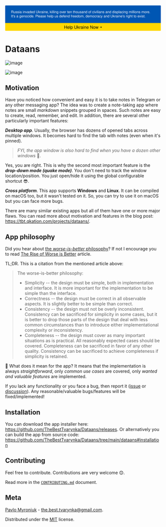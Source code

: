 [![Stand With Ukraine](https://raw.githubusercontent.com/vshymanskyy/StandWithUkraine/main/banner2-direct.svg)](https://stand-with-ukraine.pp.ua/)

# Dataans

![image](https://github.com/user-attachments/assets/496f924c-9d98-4d7a-9501-b86dab0cb3f5)

![image](https://github.com/user-attachments/assets/af88b3c9-2d3b-4afa-b349-bf3620144875)

## Motivation

Have you noticed how convenient and easy it is to take notes in Telegram or any other messaging app? The idea was to create a note-taking app where notes are small *markdown* snippets grouped in spaces. Such notes are easy to create, read, remember, and edit. In addition, there are several other particularly important features:

**_Desktop app_**. Usually, the browser has dozens of opened tabs across multiple windows. It becomes hard to find the tab with notes (even when it's pinned).

> _FYI, the app window is also hard to find when you have a dozen other windows_ :raised_eyebrow:.

Yes, you are right. This is why the second most important feature is the **_drop-down mode (quake mode)_**. You don't need to track the window location/position. You just open/hide it using the global configurable shortcut :sunglasses:.

**_Cross platform_**. This app supports **Windows** and **Linux**. It can be compiled on macOS too, but it wasn't tested on it. So, you can try to use it on macOS but you can face more bugs.

There are many similar existing apps but all of them have one or more major flaws. You can read more about motivation and features in the blog post: https://tbt.qkation.com/projects/dataans/.

## App philosophy

Did you hear about [the _worse-is-better_ philosophy](https://www.dreamsongs.com/RiseOfWorseIsBetter.html)? If not I encourage you to read [The Rise of Worse is Better](https://www.dreamsongs.com/RiseOfWorseIsBetter.html) article.

TL;DR. This is a citation from the mentioned article above:

> The worse-is-better philosophy:
>   - Simplicity -- the design must be simple, both in implementation and interface. It is more important for the implementation to be simple than the interface.
>   - Correctness -- the design must be correct in all observable aspects. It is slightly better to be simple than correct.
>   - Consistency -- the design must not be overly inconsistent. Consistency can be sacrificed for simplicity in some cases, but it is better to drop those parts of the design that deal with less common circumstances than to introduce either implementational complexity or inconsistency.
>   - Completeness -- the design must cover as many important situations as is practical. All reasonably expected cases should be covered. Completeness can be sacrificed in favor of any other quality. Consistency can be sacrificed to achieve completeness if simplicity is retained.

:thinking: What does it mean for the app? It means that the implementation is always _straightforward_, only _common use cases_ are covered, only _wanted and valuable features_ are implemented.

If you lack any functionality or you face a bug, then report it ([issue](https://github.com/TheBestTvarynka/Dataans/issues/new) or [discussion](https://github.com/TheBestTvarynka/Dataans/discussions)). Any reasonable/valuable bugs/features will be fixed/implemented!

## Installation

You can download the app installer here: https://github.com/TheBestTvarynka/Dataans/releases. Or alternatively you can build the app from source code: https://github.com/TheBestTvarynka/Dataans/tree/main/dataans#installation

## Contributing

Feel free to contribute. Contributions are very welcome :blush:.

Read more in the [`CONTRIBUTING.md`](/doc/CONTRIBUTING.md) document.

## Meta

[Pavlo Myroniuk](https://github.com/TheBestTvarynka) - [the.best.tvarynka@gmail.com](mailto:the.best.tvarynka@gmail.com).

Distributed under the [MIT](https://github.com/TheBestTvarynka/Dataans/blob/main/LICENSE) license.
